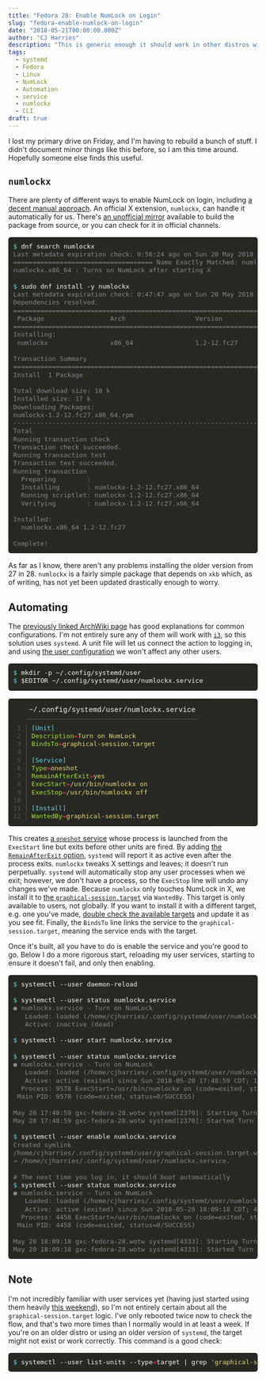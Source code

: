 ```yaml
---
title: "Fedora 28: Enable NumLock on Login"
slug: "fedora-enable-numlock-on-login"
date: "2018-05-21T00:00:00.000Z"
author: "CJ Harries"
description: "This is generic enough it should work in other distros with modification. This post walks through a user service solution via systemd and numlockx."
tags: 
  - systemd
  - Fedora
  - Linux
  - NumLock
  - Automation
  - service
  - numlockx
  - CLI
draft: true
---
```


I lost my primary drive on Friday, and I'm having to rebuild a bunch of stuff. I didn't document minor things like this before, so I am this time around. Hopefully someone else finds this useful.

## `numlockx`

There are plenty of different ways to enable NumLock on login, including [a decent manual approach](https://wiki.archlinux.org/index.php/Activating_Numlock_on_Bootup). An official X extension, `numlockx`, can handle it automatically for us. There's [an unofficial mirror](https://github.com/rg3/numlockx) available to build the package from source, or you can check for it in official channels.

<table class="highlighttable" style='border-radius:5px; display:block; font-family:Consolas, "Courier New", monospace; min-width:300px; overflow:auto; width:100%; background:#272822; color:#f8f8f2' width="100%"><tr><td class="code" style="border:none; background-image:none; background-position:center; background-repeat:no-repeat; padding:10px 0">
<div class="highlight" style='border-radius:5px; display:block; font-family:Consolas, "Courier New", monospace; min-width:300px; overflow:auto; width:100%; background:#272822; color:#f8f8f2' width="100%"><pre style="background:#272822; color:#f8f8f2; border:none; font-size:1em; line-height:125%; padding:10px; margin-bottom:0; margin-top:0; padding-bottom:0; padding-top:0"><span></span><span class="gp" style="color:#66d9ef">$</span> dnf search numlockx<br><span class="go" style="color:#888">Last metadata expiration check: 0:56:24 ago on Sun 20 May 2018 04:02:40 PM CDT.</span><br><span class="go" style="color:#888">==================================== Name Exactly Matched: numlockx ====================================</span><br><span class="go" style="color:#888">numlockx.x86_64 : Turns on NumLock after starting X</span><br><br><span class="gp" style="color:#66d9ef">$</span> sudo dnf install -y numlockx<br><span class="go" style="color:#888">Last metadata expiration check: 0:47:47 ago on Sun 20 May 2018 04:02:40 PM CDT.</span><br><span class="go" style="color:#888">Dependencies resolved.</span><br><span class="go" style="color:#888">========================================================================================================</span><br><span class="go" style="color:#888"> Package                 Arch                  Version                      Repository             Size</span><br><span class="go" style="color:#888">========================================================================================================</span><br><span class="go" style="color:#888">Installing:</span><br><span class="go" style="color:#888"> numlockx                x86_64                1.2-12.fc27                  fedora                 18 k</span><br><br><span class="go" style="color:#888">Transaction Summary</span><br><span class="go" style="color:#888">========================================================================================================</span><br><span class="go" style="color:#888">Install  1 Package</span><br><br><span class="go" style="color:#888">Total download size: 18 k</span><br><span class="go" style="color:#888">Installed size: 17 k</span><br><span class="go" style="color:#888">Downloading Packages:</span><br><span class="go" style="color:#888">numlockx-1.2-12.fc27.x86_64.rpm                                          47 kB/s |  18 kB     00:00</span><br><span class="go" style="color:#888">--------------------------------------------------------------------------------------------------------</span><br><span class="go" style="color:#888">Total                                                                    18 kB/s |  18 kB     00:00</span><br><span class="go" style="color:#888">Running transaction check</span><br><span class="go" style="color:#888">Transaction check succeeded.</span><br><span class="go" style="color:#888">Running transaction test</span><br><span class="go" style="color:#888">Transaction test succeeded.</span><br><span class="go" style="color:#888">Running transaction</span><br><span class="go" style="color:#888">  Preparing        :                                                                                1/1</span><br><span class="go" style="color:#888">  Installing       : numlockx-1.2-12.fc27.x86_64                                                    1/1</span><br><span class="go" style="color:#888">  Running scriptlet: numlockx-1.2-12.fc27.x86_64                                                    1/1</span><br><span class="go" style="color:#888">  Verifying        : numlockx-1.2-12.fc27.x86_64                                                    1/1</span><br><br><span class="go" style="color:#888">Installed:</span><br><span class="go" style="color:#888">  numlockx.x86_64 1.2-12.fc27</span><br><br><span class="go" style="color:#888">Complete!</span><br></pre></div>
</td></tr></table>

As far as I know, there aren't any problems installing the older version from 27 in 28. `numlockx` is a fairly simple package that depends on `xkb` which, as of writing, has not yet been updated drastically enough to worry.

## Automating

The [previously linked ArchWiki page](https://wiki.archlinux.org/index.php/Activating_Numlock_on_Bootup#X.org) has good explanations for common configurations. I'm not entirely sure any of them will work with [`i3`](https://i3wm.org/), so this solution uses `systemd`. A unit file will let us connect the action to logging in, and using [the user configuration](https://wiki.archlinux.org/index.php/Systemd/User) we won't affect any other users.

<table class="highlighttable" style='border-radius:5px; display:block; font-family:Consolas, "Courier New", monospace; min-width:300px; overflow:auto; width:100%; background:#272822; color:#f8f8f2' width="100%"><tr><td class="code" style="border:none; background-image:none; background-position:center; background-repeat:no-repeat; padding:10px 0">
<div class="highlight" style='border-radius:5px; display:block; font-family:Consolas, "Courier New", monospace; min-width:300px; overflow:auto; width:100%; background:#272822; color:#f8f8f2' width="100%"><pre style="background:#272822; color:#f8f8f2; border:none; font-size:1em; line-height:125%; padding:10px; margin-bottom:0; margin-top:0; padding-bottom:0; padding-top:0"><span></span><span class="gp" style="color:#66d9ef">$</span> mkdir -p ~/.config/systemd/user<br><span class="gp" style="color:#66d9ef">$</span> <span class="nv" style="color:#f8f8f2">$EDITOR</span> ~/.config/systemd/user/numlockx.service<br></pre></div>
</td></tr></table>

<table class="highlighttable" style='border-radius:5px; display:block; font-family:Consolas, "Courier New", monospace; min-width:300px; overflow:auto; width:100%; background:#272822; color:#f8f8f2' width="100%">
<tr class="code-header" style="height:40px; padding:5px 0 0" height="40">
<td style="border:none; background-image:none; background-position:center; background-repeat:no-repeat"></td>
<td class="code-header" style="border:none; background-image:none; background-position:center; background-repeat:no-repeat; height:40px; padding:5px 0 0" height="40"><div class="code-tab active" style="color:#f8f8f2; display:inline-block; font-size:0.9em; height:35px; line-height:35px; margin:0 30px 0 0; padding:0 5px; border-bottom:1px solid #57584f" height="35">~/.config/systemd/user/numlockx.service</div></td>
</tr>
<tr>
<td class="linenos" style="border:none; background-image:none; background-position:center; background-repeat:no-repeat; padding:10px 0"><div class="linenodiv"><pre style="background:#272822; color:#57584f; border:none; font-size:1em; line-height:125%; padding:0 10px; margin-bottom:0; margin-top:0; padding-bottom:0; padding-top:0; border-radius:0; border-right:1px solid #57584f"> 1
 2
 3
 4
 5
 6
 7
 8
 9
10
11
12</pre></div></td>
<td class="code" style="border:none; background-image:none; background-position:center; background-repeat:no-repeat; padding:10px 0">
<div class="highlight" style='border-radius:5px; display:block; font-family:Consolas, "Courier New", monospace; min-width:300px; overflow:auto; width:100%; background:#272822; color:#f8f8f2' width="100%"><pre style="background:#272822; color:#f8f8f2; border:none; font-size:1em; line-height:125%; padding:10px; margin-bottom:0; margin-top:0; padding-bottom:0; padding-top:0"><span></span><span class="k" style="color:#66d9ef">[Unit]</span><br><span class="na" style="color:#a6e22e">Description</span><span class="o" style="color:#f92672">=</span><span class="s" style="color:#e6db74">Turn on NumLock</span><br><span class="na" style="color:#a6e22e">BindsTo</span><span class="o" style="color:#f92672">=</span><span class="s" style="color:#e6db74">graphical-session.target</span><br><br><span class="k" style="color:#66d9ef">[Service]</span><br><span class="na" style="color:#a6e22e">Type</span><span class="o" style="color:#f92672">=</span><span class="s" style="color:#e6db74">oneshot</span><br><span class="na" style="color:#a6e22e">RemainAfterExit</span><span class="o" style="color:#f92672">=</span><span class="s" style="color:#e6db74">yes</span><br><span class="na" style="color:#a6e22e">ExecStart</span><span class="o" style="color:#f92672">=</span><span class="s" style="color:#e6db74">/usr/bin/numlockx on</span><br><span class="na" style="color:#a6e22e">ExecStop</span><span class="o" style="color:#f92672">=</span><span class="s" style="color:#e6db74">/usr/bin/numlockx off</span><br><br><span class="k" style="color:#66d9ef">[Install]</span><br><span class="na" style="color:#a6e22e">WantedBy</span><span class="o" style="color:#f92672">=</span><span class="s" style="color:#e6db74">graphical-session.target</span><br></pre></div>
</td>
</tr>
</table>

This creates [a `oneshot` service](https://www.freedesktop.org/software/systemd/man/systemd.service.html#Type=) whose process is launched from the `ExecStart` line but exits before other units are fired. By adding [the `RemainAfterExit` option](https://www.freedesktop.org/software/systemd/man/systemd.service.html#RemainAfterExit=), `systemd` will report it as active even after the process exits. `numlockx` tweaks X settings and leaves; it doesn't run perpetually. `systemd` will automatically stop any user processes when we exit; however, we don't have a process, so the `ExecStop` line will undo any changes we've made. Because `numlockx` only touches NumLock in X, we install it to [the `graphical-session.target`](http://man7.org/linux/man-pages/man7/systemd.special.7.html#SPECIAL_PASSIVE_USER_UNITS) via `WantedBy`. This target is only available to users, not globally. If you want to install it with a different target, e.g. one you've made, [double check the available targets](https://wiki.archlinux.org/index.php/systemd#Targets) and update it as you see fit. Finally, the `BindsTo` line links the service to the `graphical-session.target`, meaning the service ends with the target.

Once it's built, all you have to do is enable the service and you're good to go. Below I do a more rigorous start, reloading my user services, starting to ensure it doesn't fail, and only then enabling.

<table class="highlighttable" style='border-radius:5px; display:block; font-family:Consolas, "Courier New", monospace; min-width:300px; overflow:auto; width:100%; background:#272822; color:#f8f8f2' width="100%"><tr><td class="code" style="border:none; background-image:none; background-position:center; background-repeat:no-repeat; padding:10px 0">
<div class="highlight" style='border-radius:5px; display:block; font-family:Consolas, "Courier New", monospace; min-width:300px; overflow:auto; width:100%; background:#272822; color:#f8f8f2' width="100%"><pre style="background:#272822; color:#f8f8f2; border:none; font-size:1em; line-height:125%; padding:10px; margin-bottom:0; margin-top:0; padding-bottom:0; padding-top:0"><span></span><span class="gp" style="color:#66d9ef">$</span> systemctl --user daemon-reload<br><br><span class="gp" style="color:#66d9ef">$</span> systemctl --user status numlockx.service<br><span class="go" style="color:#888">● numlockx.service - Turn on NumLock</span><br><span class="go" style="color:#888">   Loaded: loaded (/home/cjharries/.config/systemd/user/numlockx.service; disabled; vendor preset: enab&gt;</span><br><span class="go" style="color:#888">   Active: inactive (dead)</span><br><br><span class="gp" style="color:#66d9ef">$</span> systemctl --user start numlockx.service<br><br><span class="gp" style="color:#66d9ef">$</span> systemctl --user status numlockx.service<br><span class="go" style="color:#888">● numlockx.service - Turn on NumLock</span><br><span class="go" style="color:#888">   Loaded: loaded (/home/cjharries/.config/systemd/user/numlockx.service; disabled; vendor preset: enab&gt;</span><br><span class="go" style="color:#888">   Active: active (exited) since Sun 2018-05-20 17:48:59 CDT; 1s ago</span><br><span class="go" style="color:#888">  Process: 9578 ExecStart=/usr/bin/numlockx on (code=exited, status=0/SUCCESS)</span><br><span class="go" style="color:#888"> Main PID: 9578 (code=exited, status=0/SUCCESS)</span><br><br><span class="go" style="color:#888">May 20 17:48:59 gxc-fedora-28.wotw systemd[2370]: Starting Turn on NumLock...</span><br><span class="go" style="color:#888">May 20 17:48:59 gxc-fedora-28.wotw systemd[2370]: Started Turn on NumLock.</span><br><br><span class="gp" style="color:#66d9ef">$</span> systemctl --user <span class="nb" style="color:#f8f8f2">enable</span> numlockx.service<br><span class="go" style="color:#888">Created symlink</span><br><span class="go" style="color:#888">/home/cjharries/.config/systemd/user/graphical-session.target.wants/numlockx.service</span><br><span class="go" style="color:#888">→ /home/cjharries/.config/systemd/user/numlockx.service.</span><br><br><span class="go" style="color:#888"># The next time you log in, it should boot automatically</span><br><span class="gp" style="color:#66d9ef">$</span> systemctl --user status numlockx.service<br><span class="go" style="color:#888">● numlockx.service - Turn on NumLock</span><br><span class="go" style="color:#888">   Loaded: loaded (/home/cjharries/.config/systemd/user/numlockx.service; enabled; vendor preset: enabl&gt;</span><br><span class="go" style="color:#888">   Active: active (exited) since Sun 2018-05-20 18:09:18 CDT; 49s ago</span><br><span class="go" style="color:#888">  Process: 4458 ExecStart=/usr/bin/numlockx on (code=exited, status=0/SUCCESS)</span><br><span class="go" style="color:#888"> Main PID: 4458 (code=exited, status=0/SUCCESS)</span><br><br><span class="go" style="color:#888">May 20 18:09:18 gxc-fedora-28.wotw systemd[4333]: Starting Turn on NumLock...</span><br><span class="go" style="color:#888">May 20 18:09:18 gxc-fedora-28.wotw systemd[4333]: Started Turn on NumLock.</span><br></pre></div>
</td></tr></table>


## Note

I'm not incredibly familiar with user services yet (having just started using them heavily [this weekend](https://gist.github.com/thecjharries/0e6ec9ba6209a0dfb5ccc66e1fc1b358#file-2-bootstrap-md)), so I'm not entirely certain about all the `graphical-session.target` logic. I've only rebooted twice now to check the flow, and that's two more times than I normally would in at least a week. If you're on an older distro or using an older version of `systemd`, the target might not exist or work correctly. This command is a good check:

<table class="highlighttable" style='border-radius:5px; display:block; font-family:Consolas, "Courier New", monospace; min-width:300px; overflow:auto; width:100%; background:#272822; color:#f8f8f2' width="100%"><tr><td class="code" style="border:none; background-image:none; background-position:center; background-repeat:no-repeat; padding:10px 0">
<div class="highlight" style='border-radius:5px; display:block; font-family:Consolas, "Courier New", monospace; min-width:300px; overflow:auto; width:100%; background:#272822; color:#f8f8f2' width="100%"><pre style="background:#272822; color:#f8f8f2; border:none; font-size:1em; line-height:125%; padding:10px; margin-bottom:0; margin-top:0; padding-bottom:0; padding-top:0"><span></span><span class="gp" style="color:#66d9ef">$</span> systemctl --user list-units --type<span class="o" style="color:#f92672">=</span>target <span class="p">|</span> grep <span class="s1" style="color:#e6db74">'graphical-session.target.*loaded.*active'</span> <span class="o" style="color:#f92672">||</span> <span class="nb" style="color:#f8f8f2">echo</span> <span class="s1" style="color:#e6db74">'whoops'</span><br></pre></div>
</td></tr></table>